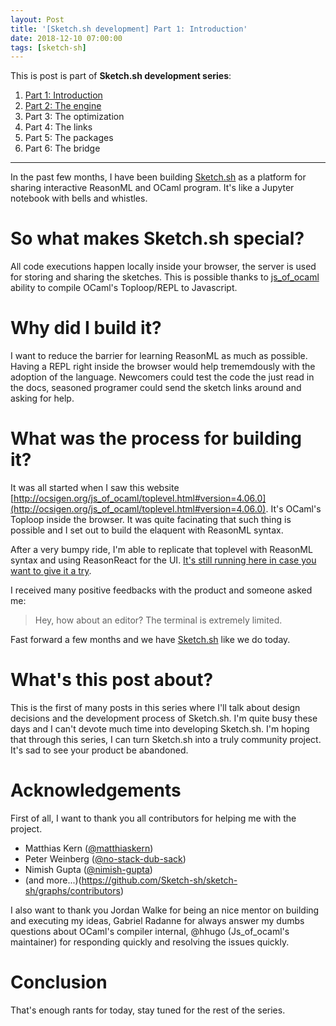 ```yaml
---
layout: Post
title: '[Sketch.sh development] Part 1: Introduction'
date: 2018-12-10 07:00:00
tags: [sketch-sh]
---
```


This is post is part of **Sketch.sh development series**:

1. [Part 1: Introduction](/sketch/index.html)
2. [Part 2: The engine](/sketch/part-2-the-engine/)
3. Part 3: The optimization
4. Part 4: The links
5. Part 5: The packages
6. Part 6: The bridge

---

In the past few months, I have been building [Sketch.sh](https://sketch.sh) as a platform for sharing interactive ReasonML and OCaml program. It's like a Jupyter notebook with bells and whistles.

# So what makes Sketch.sh special? 

All code executions happen locally inside your browser, the server is used for storing and sharing the sketches. This is possible thanks to [js_of_ocaml](https://github.com/ocsigen/js_of_ocaml) ability to compile OCaml's Toploop/REPL to Javascript. 

# Why did I build it? 

I want to reduce the barrier for learning ReasonML as much as possible. Having a REPL right inside the browser would help trememdously with the adoption of the language. Newcomers could test the code the just read in the docs, seasoned programer could send the sketch links around and asking for help.

# What was the process for building it?

It was all started when I saw this website [http://ocsigen.org/js_of_ocaml/toplevel.html#version=4.06.0](http://ocsigen.org/js_of_ocaml/toplevel.html#version=4.06.0). It's OCaml's Toploop inside the browser. It was quite facinating that such thing is possible and I set out to build the elaquent with ReasonML syntax. 

After a very bumpy ride, I'm able to replicate that toplevel with ReasonML syntax and using ReasonReact for the UI. [It's still running here in case you want to give it a try](https://rtop.khoanguyen.me/).

I received many positive feedbacks with the product and someone asked me: 

> Hey, how about an editor? The terminal is extremely limited.

Fast forward a few months and we have [Sketch.sh](https://sketch.sh) like we do today.

# What's this post about? 

This is the first of many posts in this series where I'll talk about design decisions and the development process of Sketch.sh. I'm quite busy these days and I can't devote much time into developing Sketch.sh. I'm hoping that through this series, I can turn Sketch.sh into a truly community project. It's sad to see your product be abandoned.

# Acknowledgements

First of all, I want to thank you all contributors for helping me with the project.

- Matthias Kern ([@matthiaskern](https://github.com/matthiaskern))
- Peter Weinberg ([@no-stack-dub-sack](https://github.com/no-stack-dub-sack))
- Nimish Gupta ([@nimish-gupta](https://github.com/nimish-gupta))
- (and more...)(https://github.com/Sketch-sh/sketch-sh/graphs/contributors)

I also want to thank you Jordan Walke for being an nice mentor on building and executing my ideas, Gabriel Radanne for always answer my dumbs questions about OCaml's compiler internal, @hhugo (Js_of_ocaml's maintainer) for responding quickly and resolving the issues quickly.


# Conclusion

That's enough rants for today, stay tuned for the rest of the series.
